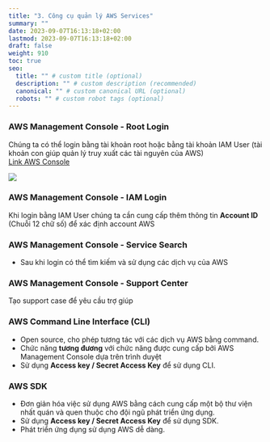 ```yaml
---
title: "3. Công cụ quản lý AWS Services"
summary: ""
date: 2023-09-07T16:13:18+02:00
lastmod: 2023-09-07T16:13:18+02:00
draft: false
weight: 910
toc: true
seo:
  title: "" # custom title (optional)
  description: "" # custom description (recommended)
  canonical: "" # custom canonical URL (optional)
  robots: "" # custom robot tags (optional)
---
```


[//]: # (<span style="color: orange; font-weight:bold;"></span>)

### AWS Management Console - Root Login


Chúng ta có thể login bằng tài khoản root hoặc bằng tài khoản IAM User (tài khoản con giúp quản lý truy xuất các tài nguyên của AWS)
 <br> [Link AWS Console](https://aws.amazon.com/console/)

<img src="/images/aws-console.png">


### AWS Management Console - IAM Login

Khi login bằng IAM User chúng ta cần cung cấp thêm thông tin **Account ID** (Chuỗi 12 chữ số) để xác định account AWS

### AWS Management Console - Service Search
- Sau khi login có thể tìm kiếm và sử dụng các dịch vụ của AWS

### AWS Management Console - Support Center
Tạo support case để yêu cầu trợ giúp

### AWS Command Line Interface (CLI)
- Open source, cho phép tương tác với các dịch vụ AWS bằng command.
- Chức năng **tương đương** với chức năng được cung cấp bởi AWS Management Console dựa trên trình duyệt
- Sử dụng **Access key / Secret Access Key** để sử dụng CLI.

### AWS SDK
- Đơn giản hóa việc sử dụng AWS bằng cách cung cấp một bộ thư viện nhất quán và 
quen thuộc cho đội ngũ phát triển ứng dụng.
- Sử dụng **Access key / Secret Access Key** để sử dụng SDK.
- Phát triển ứng dụng sử dụng AWS dễ dàng.